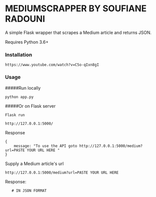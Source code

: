 # MEDIUMSCRAPPER BY SOUFIANE RADOUNI

A simple Flask wrapper that scrapes a Medium article and returns JSON.

Requires Python 3.6+ 

### Installation
   
    https://www.youtube.com/watch?v=C5o-qIxn8gI
    
    
### Usage

#####Run locally

    python app.py
    
#####Or on Flask server 

    Flask run

    http://127.0.0.1:5000/

Response

    {
        message: "To use the API goto http://127.0.0.1:5000/medium?url=PASTE YOUR URL HERE "
    }
    
Supply a Medium article's url

    http://127.0.0.1:5000/medium?url=PASTE YOUR URL HERE
    
Response:
                  
       # IN JSON FORMAT

```
